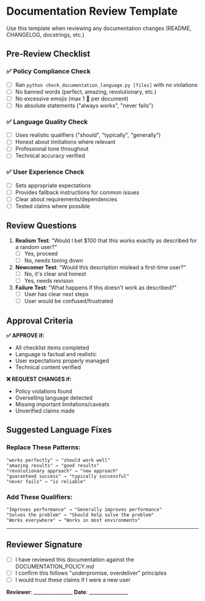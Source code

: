 # Documentation Review Template

Use this template when reviewing any documentation changes (README, CHANGELOG, docstrings, etc.)

## Pre-Review Checklist

### ✅ Policy Compliance Check
- [ ] Ran `python check_documentation_language.py [files]` with no violations
- [ ] No banned words (perfect, amazing, revolutionary, etc.)
- [ ] No excessive emojis (max 1 🚀 per document)
- [ ] No absolute statements ("always works", "never fails")

### ✅ Language Quality Check  
- [ ] Uses realistic qualifiers ("should", "typically", "generally")
- [ ] Honest about limitations where relevant
- [ ] Professional tone throughout
- [ ] Technical accuracy verified

### ✅ User Experience Check
- [ ] Sets appropriate expectations
- [ ] Provides fallback instructions for common issues  
- [ ] Clear about requirements/dependencies
- [ ] Tested claims where possible

## Review Questions

1. **Realism Test**: "Would I bet $100 that this works exactly as described for a random user?"
   - [ ] Yes, proceed
   - [ ] No, needs toning down

2. **Newcomer Test**: "Would this description mislead a first-time user?"
   - [ ] No, it's clear and honest
   - [ ] Yes, needs revision

3. **Failure Test**: "What happens if this doesn't work as described?"
   - [ ] User has clear next steps
   - [ ] User would be confused/frustrated

## Approval Criteria

**✅ APPROVE if:**
- All checklist items completed
- Language is factual and realistic
- User expectations properly managed
- Technical content verified

**❌ REQUEST CHANGES if:**
- Policy violations found
- Overselling language detected  
- Missing important limitations/caveats
- Unverified claims made

## Suggested Language Fixes

### Replace These Patterns:
```
"works perfectly" → "should work well"
"amazing results" → "good results"  
"revolutionary approach" → "new approach"
"guaranteed success" → "typically successful"
"never fails" → "is reliable"
```

### Add These Qualifiers:
```
"Improves performance" → "Generally improves performance"
"Solves the problem" → "Should help solve the problem"
"Works everywhere" → "Works in most environments"
```

---

## Reviewer Signature
- [ ] I have reviewed this documentation against the DOCUMENTATION_POLICY.md
- [ ] I confirm this follows "underpromise, overdeliver" principles
- [ ] I would trust these claims if I were a new user

**Reviewer**: ________________
**Date**: ________________
